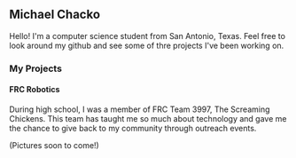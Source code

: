 ## Michael Chacko

Hello! I'm a computer science student from San Antonio, Texas. 
Feel free to look around my github and see some of thre projects I've been working on.

### My Projects

#### FRC Robotics
During high school, I was a member of FRC Team 3997, The Screaming Chickens.
This team has taught me so much about technology and gave me the chance to give back to my community through outreach events. 

(Pictures soon to come!)
